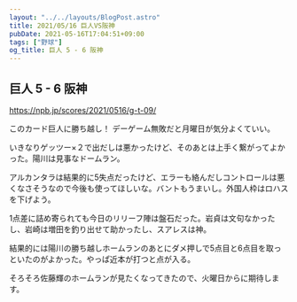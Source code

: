 ```yaml
---
layout: "../../layouts/BlogPost.astro"
title: 2021/05/16 巨人VS阪神
pubDate: 2021-05-16T17:04:51+09:00
tags: ["野球"]
og_title: 巨人 5 - 6 阪神
---
```


## 巨人 5 - 6 阪神

https://npb.jp/scores/2021/0516/g-t-09/


このカード巨人に勝ち越し！ デーゲーム無敗だと月曜日が気分よくていい。

いきなりゲッツー×２で出だしは悪かったけど、そのあとは上手く繋がってよかった。陽川は見事なドームラン。

アルカンタラは結果的に5失点だったけど、エラーも絡んだしコントロールは悪くなさそうなので今後も使ってほしいな。バントもうまいし。外国人枠はロハスを下げよう。

1点差に詰め寄られても今日のリリーフ陣は盤石だった。岩貞は文句なかったし、岩崎は増田を釣り出せて助かったし、スアレスは神。

結果的には陽川の勝ち越しホームランのあとにダメ押しで5点目と6点目を取っといたのがよかった。やっぱ近本が打つと点が入る。

そろそろ佐藤輝のホームランが見たくなってきたので、火曜日からに期待します。